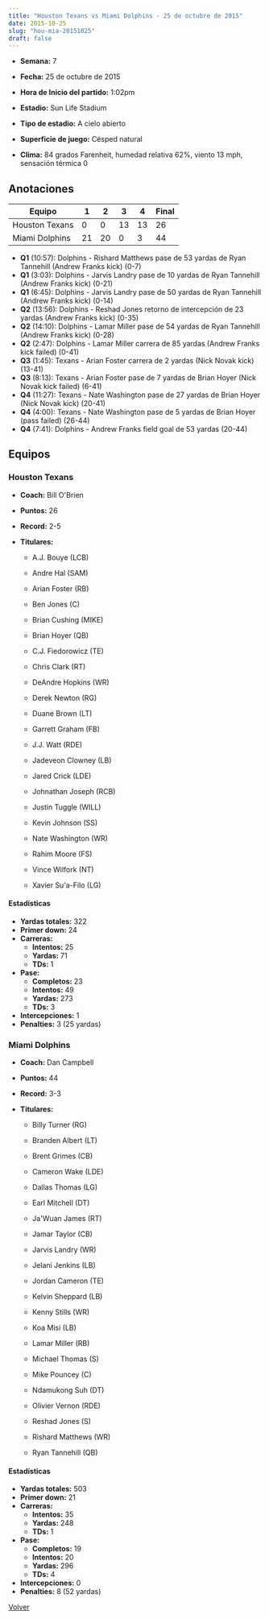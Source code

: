 ```yaml
---
title: "Houston Texans vs Miami Dolphins - 25 de octubre de 2015"
date: 2015-10-25
slug: "hou-mia-20151025"
draft: false
---
```


* **Semana:** 7
* **Fecha:** 25 de octubre de 2015

* **Hora de Inicio del partido:** 1:02pm
* **Estadio:** Sun Life Stadium
* **Tipo de estadio:** A cielo abierto
* **Superficie de juego:** Césped natural
* **Clima:** 84 grados Farenheit, humedad relativa 62%, viento 13 mph, sensación térmica 0





## Anotaciones
| Equipo | 1 | 2 | 3 | 4 | Final |
|--------|---|---|---|---|-------|
| Houston Texans  | 0 | 0 | 13 | 13  | 26 |
| Miami Dolphins  | 21 | 20 | 0 | 3  | 44 |
* **Q1** (10:57): Dolphins - Rishard Matthews pase de 53 yardas de Ryan Tannehill (Andrew Franks kick) (0-7)
* **Q1** (3:03): Dolphins - Jarvis Landry pase de 10 yardas de Ryan Tannehill (Andrew Franks kick) (0-21)
* **Q1** (6:45): Dolphins - Jarvis Landry pase de 50 yardas de Ryan Tannehill (Andrew Franks kick) (0-14)
* **Q2** (13:56): Dolphins - Reshad Jones retorno de intercepción de 23 yardas (Andrew Franks kick) (0-35)
* **Q2** (14:10): Dolphins - Lamar Miller pase de 54 yardas de Ryan Tannehill (Andrew Franks kick) (0-28)
* **Q2** (2:47): Dolphins - Lamar Miller carrera de 85 yardas (Andrew Franks kick failed) (0-41)
* **Q3** (1:45): Texans - Arian Foster carrera de 2 yardas (Nick Novak kick) (13-41)
* **Q3** (8:13): Texans - Arian Foster pase de 7 yardas de Brian Hoyer (Nick Novak kick failed) (6-41)
* **Q4** (11:27): Texans - Nate Washington pase de 27 yardas de Brian Hoyer (Nick Novak kick) (20-41)
* **Q4** (4:00): Texans - Nate Washington pase de 5 yardas de Brian Hoyer (pass failed) (26-44)
* **Q4** (7:41): Dolphins - Andrew Franks field goal de 53 yardas (20-44)


## Equipos


### Houston Texans
* **Coach:** Bill O'Brien
* **Puntos:** 26
* **Record:** 2-5
* **Titulares:** 

  * A.J. Bouye (LCB) 

  * Andre Hal (SAM) 

  * Arian Foster (RB) 

  * Ben Jones (C) 

  * Brian Cushing (MIKE) 

  * Brian Hoyer (QB) 

  * C.J. Fiedorowicz (TE) 

  * Chris Clark (RT) 

  * DeAndre Hopkins (WR) 

  * Derek Newton (RG) 

  * Duane Brown (LT) 

  * Garrett Graham (FB) 

  * J.J. Watt (RDE) 

  * Jadeveon Clowney (LB) 

  * Jared Crick (LDE) 

  * Johnathan Joseph (RCB) 

  * Justin Tuggle (WILL) 

  * Kevin Johnson (SS) 

  * Nate Washington (WR) 

  * Rahim Moore (FS) 

  * Vince Wilfork (NT) 

  * Xavier Su'a-Filo (LG) 

#### Estadísticas
* **Yardas totales:** 322
* **Primer down:** 24
* **Carreras:**
  * **Intentos:** 25
  * **Yardas:** 71
  * **TDs:** 1
* **Pase:**
  * **Completos:** 23
  * **Intentos:** 49
  * **Yardas:** 273
  * **TDs:** 3
* **Intercepciones:** 1
* **Penalties:** 3 (25 yardas)

### Miami Dolphins
* **Coach:** Dan Campbell
* **Puntos:** 44
* **Record:** 3-3
* **Titulares:** 

  * Billy Turner (RG) 

  * Branden Albert (LT) 

  * Brent Grimes (CB) 

  * Cameron Wake (LDE) 

  * Dallas Thomas (LG) 

  * Earl Mitchell (DT) 

  * Ja'Wuan James (RT) 

  * Jamar Taylor (CB) 

  * Jarvis Landry (WR) 

  * Jelani Jenkins (LB) 

  * Jordan Cameron (TE) 

  * Kelvin Sheppard (LB) 

  * Kenny Stills (WR) 

  * Koa Misi (LB) 

  * Lamar Miller (RB) 

  * Michael Thomas (S) 

  * Mike Pouncey (C) 

  * Ndamukong Suh (DT) 

  * Olivier Vernon (RDE) 

  * Reshad Jones (S) 

  * Rishard Matthews (WR) 

  * Ryan Tannehill (QB) 

#### Estadísticas
* **Yardas totales:** 503
* **Primer down:** 21
* **Carreras:**
  * **Intentos:** 35
  * **Yardas:** 248
  * **TDs:** 1
* **Pase:**
  * **Completos:** 19
  * **Intentos:** 20
  * **Yardas:** 296
  * **TDs:** 4
* **Intercepciones:** 0
* **Penalties:** 8 (52 yardas)


[Volver](/historia/2015)
